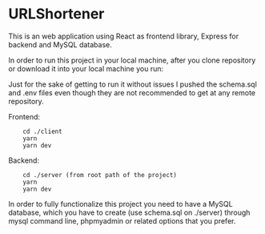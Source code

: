 # URLShortener

This is an web application using React as frontend library, Express for backend and MySQL database.

In order to run this project in your local machine, after you clone repository or download it into your local machine you run:

Just for the sake of getting to run it without issues I pushed the schema.sql and .env files even though they are not recommended to get at any remote repository.

Frontend:

```
    cd ./client
    yarn
    yarn dev
```

Backend:

```
    cd ./server (from root path of the project)
    yarn
    yarn dev
```

In order to fully functionalize this project you need to have a MySQL database, which you have to create (use schema.sql on ./server) through mysql command line, phpmyadmin or related options that you prefer.
